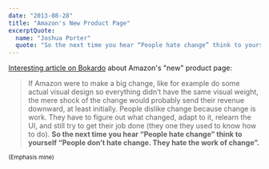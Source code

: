 ```yaml
---
date: "2013-08-28"
title: "Amazon's New Product Page"
excerptQuote:
  name: "Joshua Porter"
  quote: "So the next time you hear “People hate change” think to yourself “People don’t hate change. They hate the work of change”."
---
```


[Interesting article on Bokardo](http://bokardo.com/archives/a-thought-on-amazons-new-product-page-design/) about Amazon's "new" product page:

> If Amazon were to make a big change, like for example do some actual visual design so everything didn’t have the same visual weight, the mere shock of the change would probably send their revenue downward, at least initially. People dislike change because change is work. They have to figure out what changed, adapt to it, relearn the UI, and still try to get their job done (they one they used to know how to do). **So the next time you hear “People hate change” think to yourself “People don’t hate change. They hate the work of change”.**

<small>(Emphasis mine)</small>

